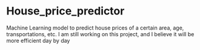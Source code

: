 # House_price_predictor
Machine Learning model to predict house prices of a certain area, age, transportations, etc.
I am still working on this project, and I believe it will be more efficient day by day

